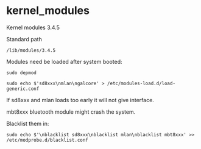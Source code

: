 # kernel_modules
Kernel modules 3.4.5

Standard path

`/lib/modules/3.4.5`

Modules need be loaded after system booted:

```
sudo depmod

sudo echo $'sd8xxx\nmlan\ngalcore' > /etc/modules-load.d/load-generic.conf

```

If sd8xxx and mlan loads too early it will not give interface.

mbt8xxx bluetooth module might crash the system.

Blacklist them in:

`sudo echo $'\nblacklist sd8xxx\nblacklist mlan\nblacklist mbt8xxx' >> /etc/modprobe.d/blacklist.conf`